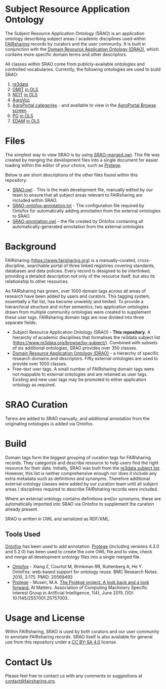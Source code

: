 # Subject Resource Application Ontology

The Subject Resource Application Ontology (SRAO) is an application ontology describing subject areas / academic disciplines used within [FAIRsharing](https://www.fairsharing.org) records by curators and the user community. It is built in conjunction with the [Domain Resource Application Ontology (DRAO)](https://github.com/FAIRsharing/domain-ontology), which contains more specific domain terms and other descriptors.

All classes within SRAO come from publicly-available ontologies and controlled vocabularies. Currently, the following ontologies are used to build SRAO:

1. [re3data](https://www.re3data.org/browse/by-subject/)
2. [OMIT](https://github.com/OmniSearch/omit) [in OLS](https://www.ebi.ac.uk/ols/ontologies/omit)
3. [NCIT](https://ncit.nci.nih.gov/ncitbrowser/) [in OLS](https://www.ebi.ac.uk/ols/ontologies/ncit)
4. [AgroVoc](http://artemide.art.uniroma2.it:8081/agrovoc/agrovoc/en/)
5. [AgroPortal categories](https://www.sciencedirect.com/science/article/pii/S0168169916309541) - and available to view in the [AgroPortal Browse screen](http://agroportal.lirmm.fr/ontologies).
6. [PO](http://browser.planteome.org/amigo) [in OLS](https://www.ebi.ac.uk/ols/ontologies/po)
7. [EDAM](http://edamontology.org/page) [in OLS](https://www.ebi.ac.uk/ols/ontologies/edam)

# Files

The simplest way to view SRAO is by using [SRAO-merged.owl](https://github.com/FAIRsharing/subject-ontology/blob/master/SRAO-merged.owl). This file was created by merging the development files into a single document for easier loading within the editor of your choice, such as [Protege](http://protege.stanford.edu/). 

Below is are short descriptions of the other files found within this repository:
- [SRAO.owl](https://github.com/FAIRsharing/subject-ontology/blob/master/SRAO.owl) - This is the main development file, manually edited by our team to ensure that all subject areas relevant to FAIRsharing are included within SRAO.
- [SRAO-ontofox-annotation.txt](https://github.com/FAIRsharing/subject-ontology/blob/master/SRAO-ontofox-annotation.txt) - The configuration file required by Ontofox for automatically adding annotation from the external ontologies to SRAO.
- [SRAO-annotation.owl](https://github.com/FAIRsharing/subject-ontology/blob/master/SRAO-annotation.owl) - the file created by Ontofox containing all automatically-generated annotation from the external ontologies

# Background

FAIRsharing (https://www.fairsharing.org) is a manually-curated, cross-discipline, searchable portal of three linked registries covering standards, databases and data policies. Every record is designed to be interlinked, providing a detailed description not only of the resource itself, but also its relationship to other resources.

As FAIRsharing has grown, over 1000 domain tags across all areas of research have been added by users and curators. This tagging system, essentially a flat list, has become unwieldy and limited. To provide a hierarchical structure and richer semantics, two application ontologies drawn from multiple community ontologies were created to supplement these user tags. FAIRsharing domain tags are now divided into three separate fields:

- Subject Resource Application Ontology (SRAO) - **This repository.** A hierarchy of academic disciplines that formalises the re3data subject list (https://www.re3data.org/browse/by-subject/). Combined with subsets of six additional ontologies, SRAO provides over 350 classes.
- [Domain Resource Application Ontology (DRAO)](https://github.com/FAIRsharing/domain-ontology) - a hierarchy of specific research domains and descriptors. Fifty external ontologies are used to provide over 1000 classes.
- Free-text user tags. A small number of FAIRsharing domain tags were not mappable to external ontologies and are retained as user tags. Existing and new user tags may be promoted to either application ontology as required.

# SRAO Curation

Terms are added to SRAO manually, and additional annotation from the originating ontologies is added via Ontofox.

# Build

Domain tags form the biggest grouping of curation tags for FAIRsharing records. They categorize and describe resource to help users find the right resource for their data. Initially, SRAO was built from the [re3data subject list](https://www.re3data.org/browse/by-subject/). However, this list is neither comprehensive enough nor does it include any extra metadata such as definitions and synonyms. Therefore additional external ontology classes were added by our curation team until all subject areas / disciplines required to describe FAIRsharing records were included.

Where an external ontology contains definitions and/or synonyms, these are automatically imported into SRAO via Ontofox to supplement the curation already present.

SRAO is written in OWL and serialized as RDF/XML. 

## Tools Used

[Ontofox](http://ontofox.hegroup.org/) has been used to add annotation. [Protege](https://protege.stanford.edu/) (including versions 4.3.0 and 5.2.0) has been used to create the core OWL file and to view, check and merge all development ontology files into a single merged file. 

- [Ontofox](http://ontofox.hegroup.org/) - Xiang Z, Courtot M, Brinkman RR, Ruttenberg A, He Y. OntoFox: web-based support for ontology reuse. 
BMC Research Notes. 2010, 3:175. PMID: 20569493
- [Protege](http://protege.stanford.edu/) - Musen, M.A. [The Protégé project: A look back and a look forward.](http://www.ncbi.nlm.nih.gov/pmc/articles/PMC4883684/) AI Matters. Association of Computing Machinery Specific Interest Group in Artificial Intelligence, 1(4), June 2015. DOI: 10.1145/2557001.25757003.


# Usage and License

Within FAIRsharing, SRAO is used by both curators and our user community to annotate FAIRsharing records. SRAO itself is also available for general use from this repository under a [CC BY-SA 4.0](https://creativecommons.org/licenses/by-sa/4.0/) license. 

# Contact Us

Please feel free to contact us with any comments or suggestions at contact@fairsharing.org.


